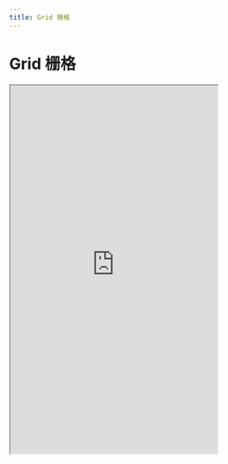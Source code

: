 ```yaml
---
title: Grid 栅格
---
```


# Grid 栅格

<iframe src="https://cfg-design.github.io/cfgd-uniapp3/#/pages/grid/index" style="width: 375px; height: 667px" />

### 基本使用

```vue-html
<c-row>
  <c-col span="6">
    <c-text>span: 6</c-text>
  </c-col>
  <c-col span="6">
    <c-text>span: 6</c-text>
  </c-col>
</c-row>
```

### API

### Row Props {#props}

| 名称             | 类型                                      | 默认值             | 版本           | 说明           |
|:----------------|:------------------------------------------|:------------------|:--------------|:--------------|
| c               | string                                    | default           |               | 配置名。[使用说明](/guide/props.html#config)    |
| props           | RowProps                                  | undefined         |               | 全部 props 。 [使用说明](/guide/props.html) |
| c-class         | HTMLAttributes['class']                   | undefined         |               | 自定义类名 |
| c-style         | HTMLAttributes['style']                   | undefined         |               | 自定义样式 |
| cols            | number \| string                          | 12                |               | 显示的栅格数量  |
| gutter          | string \| number \| ([string \| number, string \| number])  | undefined         |               | 栅格间隔。 值： 间隔值 或 '水平值 垂直值' 或 [水平值, 垂直值]  |
| align           | CSSProperties['align-items']              | undefined         |               | 垂直排列方式  |
| justify         | CSSProperties['justify-content']          | undefined         |               | 水平排列方式  |
| vertical        | boolean                                   | undefined         |               | 是否垂直布局  |

### Col Props {#col-props}

| 名称                | 类型                       | 默认值             | 版本           | 说明           |
|:-------------------|:--------------------------|:------------------|:--------------|:--------------|
| c                  | string                    | default           |               | 配置名。[使用说明](/guide/props.html#config)    |
| props              | ColProps                  | undefined         |               | 全部 props 。 [使用说明](/guide/props.html) |
| c-class            | HTMLAttributes['class']   | undefined         |               | 自定义类名 |
| c-style            | HTMLAttributes['style']   | undefined         |               | 自定义样式 |
| span               | number \| string          | undefined         |               | 栅格占据的列数。 0: 不显示； undefined: 内容宽度  |
